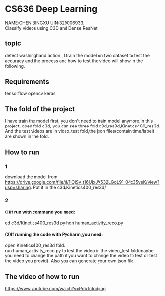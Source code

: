# CS636 Deep Learning
NAME:CHEN BINGXU UIN:329006933.  
Classify videos using  C3D and Dense ResNet

## topic
detect washinghand action , I train the model on two dataset to test the accuracy and the process and how to test the video will show in the following.
## Requirements
tensorflow
opencv
keras

## The fold of the project
I have train the model first, you don't need to train model anymore.In this project, open fold c3d, you can see three fold c3d,res3d,Kinetics400_res3d. And the test videos are in video_test fold,the json files(contain time/label) are shown in the fold.  
## How to run
### 1 
download the model from https://drive.google.com/file/d/1iOjSv_t16UjxJV532LGoL91_04x35veK/view?usp=sharing. Put it in the c3d/Kinetics400_res3d/
### 2 
#### (1)If run with command you need:
cd c3d/Kinetics400_res3d
python human_activity_reco.py
#### (2)If running the code with Pycharm,you need:
open Kinetics400_res3d fold.  
run human_activity_reco.py to test the video in the video_test fold(maybe you need to change the path if you want to change the video to test or test the video you provid). Also you can generate your own json file.

## The video of how to run
https://www.youtube.com/watch?v=PdbTcIodgag
